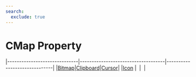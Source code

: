 ```yaml
---
search:
  exclude: true
---
```


<h1 class="heading"><span class="name">CMap Property</span></h1>

|------------------------------|------------------------------------|------------------------------|
|[Bitmap](../objects/bitmap.md)|[Clipboard](../objects/clipboard.md)|[Cursor](../objects/cursor.md)|
|[Icon](../objects/icon.md)    |&nbsp;                              |&nbsp;                        |
